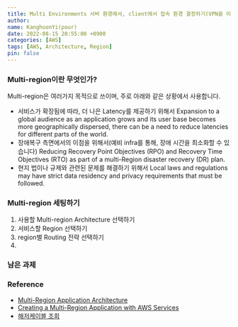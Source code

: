 ```yaml
---
title: Multi Environments 서버 환경에서, client에서 접속 환경 결정하기(VPN을 이용)
author:
name: KanghoonYi(pour)
date: 2022-08-15 20:55:00 +0900
categories: [AWS]
tags: [AWS, Architecture, Region]
pin: false
---
```


### Multi-region이란 무엇인가?

Multi-region은 여러가지 목적으로 쓰이며, 주로 아래와 같은 상황에서 사용합니다.
- 서비스가 확장됨에 따라, 더 나은 Latency를 제공하기 위해서
  Expansion to a global audience as an application grows and its user base becomes more geographically dispersed, there can be a need to reduce latencies for different parts of the world.
- 장애복구 측면에서의 이점을 위해서(예비 infra를 통해, 장애 시간을 최소화할 수 있습니다)
  Reducing Recovery Point Objectives (RPO) and Recovery Time Objectives (RTO) as part of a multi-Region disaster recovery (DR) plan.
- 현지 법이나 규제와 관련된 문제를 해결하기 위해서
  Local laws and regulations may have strict data residency and privacy requirements that must be followed.

### Multi-region 세팅하기
1. 사용할 Multi-region Architecture 선택하기
2. 서비스할 Region 선택하기
3. region별 Routing 전략 선택하기
4.



### 남은 과제

### Reference
- [Multi-Region Application Architecture](https://aws.amazon.com/ko/solutions/implementations/multi-region-application-architecture/)
- [Creating a Multi-Region Application with AWS Services](https://aws.amazon.com/ko/blogs/architecture/creating-a-multi-region-application-with-aws-services-part-1-compute-and-security/)
- [해저케이블 조회](https://www.submarinecablemap.com/)
